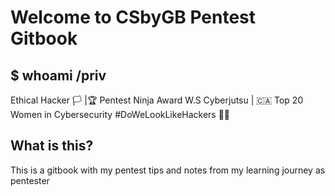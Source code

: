 # Welcome to CSbyGB Pentest Gitbook
## $ whoami /priv
Ethical Hacker 🏳 |🏆 Pentest Ninja Award W.S Cyberjutsu | 🇨🇦 Top 20 Women in Cybersecurity #DoWeLookLikeHackers 🏳️‍🌈

## What is this?
This is a gitbook with my pentest tips and notes from my learning journey as pentester
